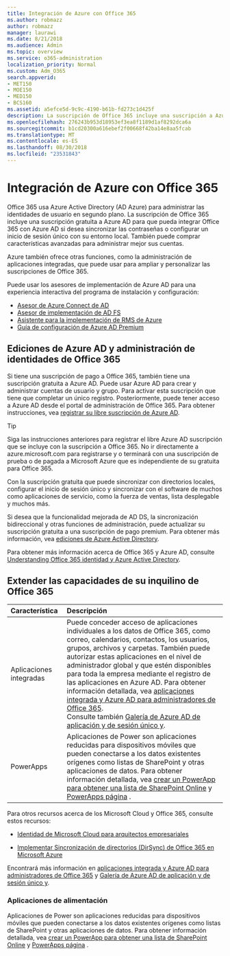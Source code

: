 ```yaml
---
title: Integración de Azure con Office 365
ms.author: robmazz
author: robmazz
manager: laurawi
ms.date: 8/21/2018
ms.audience: Admin
ms.topic: overview
ms.service: o365-administration
localization_priority: Normal
ms.custom: Adm_O365
search.appverid:
- MET150
- MOE150
- MED150
- BCS160
ms.assetid: a5efce5d-9c9c-4190-b61b-fd273c1d425f
description: La suscripción de Office 365 incluye una suscripción a Azure AD. Integrar Office 365 con Azure AD si desea que la sincronización de contraseñas o el inicio de sesión único con su entorno local.
ms.openlocfilehash: 276243b953d18953ef3ea8f1189d1af8292dca6a
ms.sourcegitcommit: b1cd20300a616ebef2f00668f42ba14e8aa5fcab
ms.translationtype: MT
ms.contentlocale: es-ES
ms.lasthandoff: 08/30/2018
ms.locfileid: "23531843"
---
```

# <a name="azure-integration-with-office-365"></a>Integración de Azure con Office 365

Office 365 usa Azure Active Directory (AD Azure) para administrar las identidades de usuario en segundo plano. La suscripción de Office 365 incluye una suscripción gratuita a Azure AD para que pueda integrar Office 365 con Azure AD si desea sincronizar las contraseñas o configurar un inicio de sesión único con su entorno local. También puede comprar características avanzadas para administrar mejor sus cuentas.
  
Azure también ofrece otras funciones, como la administración de aplicaciones integradas, que puede usar para ampliar y personalizar las suscripciones de Office 365.
  
Puede usar los asesores de implementación de Azure AD para una experiencia interactiva del programa de instalación y configuración:
 - [Asesor de Azure Connect de AD](https://aka.ms/aadconnectpwsync)
 - [Asesor de implementación de AD FS](https://aka.ms/adfsguidance)
 - [Asistente para la implementación de RMS de Azure](https://aka.ms/azuremsguidance)
 - [Guía de configuración de Azure AD Premium](https://aka.ms/aadpguidance)
  
## <a name="azure-ad-editions-and-office-365-identity-management"></a>Ediciones de Azure AD y administración de identidades de Office 365

Si tiene una suscripción de pago a Office 365, también tiene una suscripción gratuita a Azure AD. Puede usar Azure AD para crear y administrar cuentas de usuario y grupo. Para activar esta suscripción que tiene que completar un único registro. Posteriormente, puede tener acceso a Azure AD desde el portal de administración de Office 365. Para obtener instrucciones, vea [registrar su libre suscripción de Azure AD](https://go.microsoft.com/fwlink/p/?LinkId=617127). 
  
> [!TIP]
> Siga las instrucciones anteriores para registrar el libre Azure AD suscripción que se incluye con la suscripción a Office 365. No ir directamente a azure.microsoft.com para registrarse y o terminará con una suscripción de prueba o de pagada a Microsoft Azure que es independiente de su gratuita para Office 365. 
  
Con la suscripción gratuita que puede sincronizar con directorios locales, configurar el inicio de sesión único y sincronizar con el software de muchos como aplicaciones de servicio, como la fuerza de ventas, lista desplegable y muchos más.
  
Si desea que la funcionalidad mejorada de AD DS, la sincronización bidireccional y otras funciones de administración, puede actualizar su suscripción gratuita a una suscripción de pago premium. Para obtener más información, vea [ediciones de Azure Active Directory](https://docs.microsoft.com/azure/active-directory/fundamentals/active-directory-whatis).
  
Para obtener más información acerca de Office 365 y Azure AD, consulte [Understanding Office 365 identidad y Azure Active Directory](https://support.office.com/article/06a189e7-5ec6-4af2-94bf-a22ea225a7a9).
  
## <a name="extend-the-capabilities-of-your-office-365-tenant"></a>Extender las capacidades de su inquilino de Office 365

|**Característica**|**Descripción**|
|:-----|:-----|
|Aplicaciones integradas  <br/> |Puede conceder acceso de aplicaciones individuales a los datos de Office 365, como correo, calendarios, contactos, los usuarios, grupos, archivos y carpetas. También puede autorizar estas aplicaciones en el nivel de administrador global y que estén disponibles para toda la empresa mediante el registro de las aplicaciones en Azure AD. Para obtener información detallada, vea [aplicaciones integrada y Azure AD para administradores de Office 365](https://support.office.com/article/cb2250e3-451e-416f-bf4e-363549652c2a).<br/> Consulte también [Galería de Azure AD de aplicación y de sesión único y](https://go.microsoft.com/fwlink/p/?LinkId=698604).  <br/> |
|PowerApps  <br/> | Aplicaciones de Power son aplicaciones reducidas para dispositivos móviles que pueden conectarse a los datos existentes orígenes como listas de SharePoint y otras aplicaciones de datos. Para obtener información detallada, vea [crear un PowerApp para obtener una lista de SharePoint Online](https://support.office.com/article/9338b2d2-67ac-4b81-8e67-97da27e5e9ab) y [PowerApps página](https://powerapps.microsoft.com/) .<br/> |
   
Para otros recursos acerca de los Microsoft Cloud y Office 365, consulte estos recursos:
  
- [Identidad de Microsoft Cloud para arquitectos empresariales](https://go.microsoft.com/fwlink/p/?LinkId=828642)
    
- [Implementar Sincronización de directorios (DirSync) de Office 365 en Microsoft Azure](https://go.microsoft.com/fwlink/p/?LinkId=517887)
    

Encontrará más información en [aplicaciones integrada y Azure AD para administradores de Office 365](integrated-apps-and-azure-ads.md) y [Galería de Azure AD de aplicación y de sesión único y](https://docs.microsoft.com/azure/active-directory/manage-apps/what-is-single-sign-on).

### <a name="power-apps"></a>Aplicaciones de alimentación
Aplicaciones de Power son aplicaciones reducidas para dispositivos móviles que pueden conectarse a los datos existentes orígenes como listas de SharePoint y otras aplicaciones de datos. Para obtener información detallada, vea [crear un PowerApp para obtener una lista de SharePoint Online](https://support.office.com/article/9338b2d2-67ac-4b81-8e67-97da27e5e9ab) y [PowerApps página](https://powerapps.microsoft.com/) .